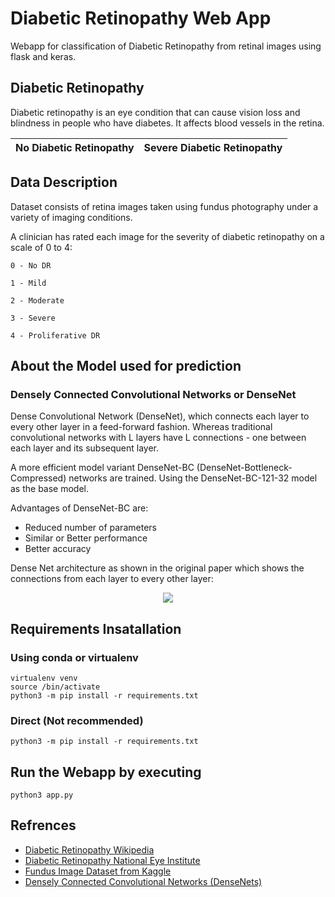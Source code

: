 # Diabetic Retinopathy Web App
Webapp for classification of Diabetic Retinopathy from retinal images using flask and keras.


## Diabetic Retinopathy
Diabetic retinopathy is an eye condition that can cause vision loss and blindness in people who have diabetes. It affects blood vessels in the retina.

No Diabetic Retinopathy    |  Severe Diabetic Retinopathy
:-------------------------:|:-------------------------:


## Data Description

Dataset consists of retina images taken using fundus photography under a variety of imaging conditions.

A clinician has rated each image for the severity of diabetic retinopathy on a scale of 0 to 4:

    0 - No DR

    1 - Mild

    2 - Moderate

    3 - Severe

    4 - Proliferative DR

## About the Model used for prediction
### Densely Connected Convolutional Networks or DenseNet 

Dense Convolutional Network (DenseNet), which connects each layer to every other layer in a feed-forward fashion. Whereas traditional convolutional networks with L layers have L connections - one between each layer and its subsequent layer.

A more efficient model variant DenseNet-BC (DenseNet-Bottleneck-Compressed) networks are trained. Using the DenseNet-BC-121-32 model as the base model.

Advantages of DenseNet-BC are:
 - Reduced number of parameters
 - Similar or Better performance
 - Better accuracy
 
 Dense Net architecture as shown in the original paper which shows the connections from each layer to every other layer:
 
 <p align="center">
  <img src="[https://github.com/snsten/Diabetic-Retinopathy-WebApp/blob/master/data/densenet.jpg](https://www.google.com/url?sa=i&url=https%3A%2F%2Fwww.techscience.com%2Fcmc%2Fv67n2%2F41339%2Fhtml&psig=AOvVaw0KWye_MhYtMYxX-pqS6IFS&ust=1735916317965000&source=images&cd=vfe&opi=89978449&ved=0CBQQjRxqFwoTCJiB_q-m14oDFQAAAAAdAAAAABAJ)">
</p>

## Requirements Insatallation
### Using conda or virtualenv
```
virtualenv venv
source /bin/activate
python3 -m pip install -r requirements.txt
```
### Direct (Not recommended)
`python3 -m pip install -r requirements.txt`

## Run the Webapp by executing 
`python3 app.py`

## Refrences
- [Diabetic Retinopathy Wikipedia](https://en.wikipedia.org/wiki/Diabetic_retinopathy)
- [Diabetic Retinopathy National Eye Institute](https://www.nei.nih.gov/learn-about-eye-health/eye-conditions-and-diseases/diabetic-retinopathy)
- [Fundus Image Dataset from Kaggle](https://www.kaggle.com/c/aptos2019-blindness-detection/data)
- [Densely Connected Convolutional Networks (DenseNets)](https://github.com/liuzhuang13/DenseNet)
